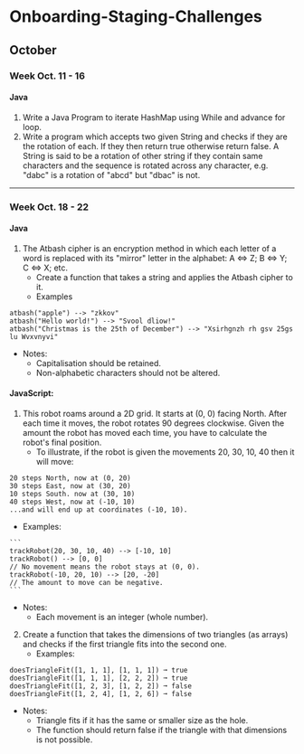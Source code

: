 # Onboarding-Staging-Challenges

## October

### Week Oct. 11 - 16
#### Java
1. Write a Java Program to iterate HashMap using While and advance for loop. 
2. Write a program which accepts two given String and checks if they are the rotation of each. If they then return true otherwise return false. A String is said to be a rotation of other string if they contain same characters and the sequence is rotated across any character, e.g. "dabc" is a rotation of "abcd" but "dbac" is not. 

--- 

### Week Oct. 18 - 22
#### Java
1. The Atbash cipher is an encryption method in which each letter of a word is replaced with its "mirror" letter in the alphabet: A <=> Z; B <=> Y; C <=> X; etc. 
   - Create a function that takes a string and applies the Atbash cipher to it. 
   - Examples 
  ```
  atbash("apple") --> "zkkov" 
  atbash("Hello world!") --> "Svool dliow!" 
  atbash("Christmas is the 25th of December") --> "Xsirhgnzh rh gsv 25gs lu Wvxvnyvi" 
  ```
- Notes: 
  - Capitalisation should be retained. 
  - Non-alphabetic characters should not be altered. 


#### JavaScript: 
1. This robot roams around a 2D grid. It starts at (0, 0) facing North. After each time it moves, the robot rotates 90 degrees clockwise. Given the amount the robot has moved each time, you have to calculate the robot's final position. 
   - To illustrate, if the robot is given the movements 20, 30, 10, 40 then it will move: 
 
  ```
  20 steps North, now at (0, 20) 
  30 steps East, now at (30, 20) 
  10 steps South. now at (30, 10) 
  40 steps West, now at (-10, 10) 
  ...and will end up at coordinates (-10, 10). 
  ```

   - Examples: 
 
    ```
    trackRobot(20, 30, 10, 40) --> [-10, 10]
    trackRobot() --> [0, 0] 
    // No movement means the robot stays at (0, 0). 
    trackRobot(-10, 20, 10) --> [20, -20] 
    // The amount to move can be negative. 
    ```
   - Notes: 
     - Each movement is an integer (whole number). 

2. Create a function that takes the dimensions of two triangles (as arrays) and checks if the first triangle fits into the second one. 
   - Examples: 
  
  ```
  doesTriangleFit([1, 1, 1], [1, 1, 1]) ➞ true 
  doesTriangleFit([1, 1, 1], [2, 2, 2]) ➞ true 
  doesTriangleFit([1, 2, 3], [1, 2, 2]) ➞ false 
  doesTriangleFit([1, 2, 4], [1, 2, 6]) ➞ false 
  ```

   - Notes: 
     - Triangle fits if it has the same or smaller size as the hole. 
     - The function should return false if the triangle with that dimensions is not possible. 
